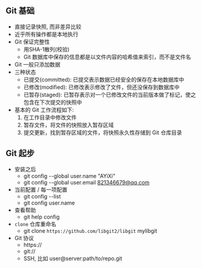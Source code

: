 ## Git 基础
- 直接记录快照, 而非差异比较
- 近乎所有操作都是本地执行
- Git 保证完整性
    - 用SHA-1散列(校验)
    - Git 数据库中保存的信息都是以文件内容的哈希值来索引，而不是文件名
- Git 一般只添加数据
- 三种状态
    - 已提交(committed): 已提交表示数据已经安全的保存在本地数据库中
    - 已修改(modified):  已修改表示修改了文件，但还没保存到数据库中
    - 已暂存(staged): 已暂存表示对一个已修改文件的当前版本做了标记，使之包含在下次提交的快照中
- 基本的 Git 工作流程如下:
    1. 在工作目录中修改文件
    2. 暂存文件，将文件的快照放入暂存区域
    3. 提交更新，找到暂存区域的文件，将快照永久性存储到 Git 仓库目录

## Git 起步
- 安装之后
    - git config --global user.name "AYiXi"
    - git config --global user.email 821346679@qq.com
- 当前配置 / 每一项配置
    - git config --list
    - git config user.name
- 查看帮助
    - git help config
- `clone` 仓库重命名
    - git clone `https://github.com/libgit2/libgit` mylibgit
- Git 协议
    - https://
    - git://
    - SSH, 比如 user@server:path/to/repo.git 
